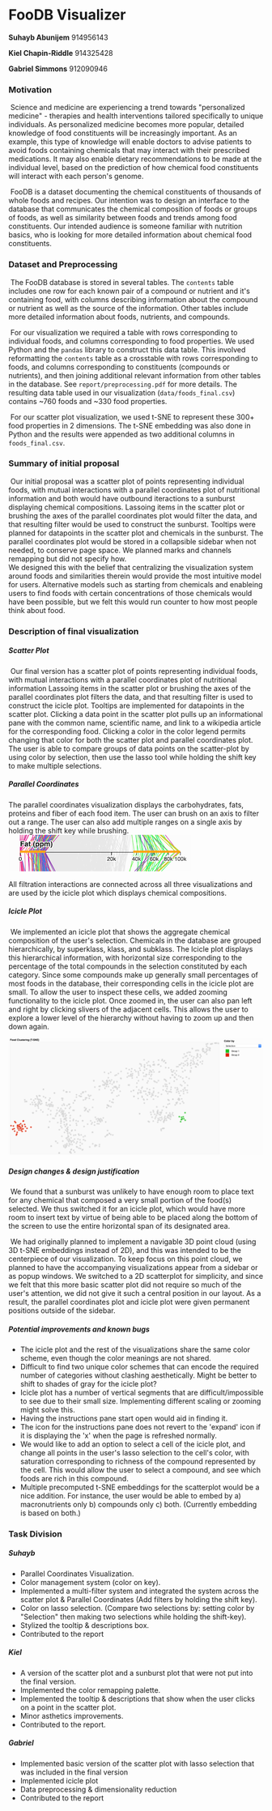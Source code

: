 # FooDB Visualizer

**Suhayb Abunijem** 914956143

**Kiel Chapin-Riddle** 914325428

**Gabriel Simmons** 912090946

### Motivation

​		Science and medicine are experiencing a trend towards "personalized medicine" - therapies and health interventions tailored specifically to unique individuals. As personalized medicine becomes more popular, detailed knowledge of food constituents will be increasingly important. As an example, this type of knowledge will enable doctors to advise patients to avoid foods containing chemicals that may interact with their prescribed medications. It may also enable dietary recommendations to be made at the individual level, based on the prediction of how chemical food constituents will interact with each person's genome. 

​	FooDB is a dataset documenting the chemical constituents of thousands of whole foods and recipes. Our intention was to design an interface to the database that communicates the chemical composition of foods or groups of foods, as well as similarity between foods and trends among food constituents. Our intended audience is someone familiar with nutrition basics, who is looking for more detailed information about chemical food constituents. 

### Dataset and Preprocessing

​	The FooDB database is stored in several tables. The `contents` table includes one row for each known pair of a compound or nutrient and it's containing food, with columns describing information about the compound or nutrient as well as the source of the information. Other tables include more detailed information about foods, nutrients, and compounds. 

​	For our visualization we required a table with rows corresponding to individual foods, and columns corresponding to food properties. We used Python and the `pandas` library to construct this data table. This involved reformatting the `contents` table as a crosstable with rows corresponding to foods, and columns corresponding to constituents (compounds or nutrients), and then joining additional relevant information from other tables in the database. See `report/preprocessing.pdf` for more details. The resulting data table used in our visualization (`data/foods_final.csv`) contains ~760 foods and ~330 food properties. 

​	For our scatter plot visualization, we used t-SNE to represent these 300+ food properties in 2 dimensions. The t-SNE embedding was also done in Python and the results were appended as two additional columns in `foods_final.csv`.

### Summary of initial proposal

​	Our initial proposal was a scatter plot of points representing individual foods, with mutual interactions with a parallel coordinates plot of nutritional information and both would have outbound iteractions to a sunburst displaying chemical compositions.  Lassoing items in the scatter plot or brushing the axes of the parallel coordinates plot would filter the data, and that resulting filter would be used to construct the sunburst.  Tooltips were planned for datapoints in the scatter plot and chemicals in the sunburst.  The parallel coordinates plot would be stored in a collapsible sidebar when not needed, to conserve page space.  We planned marks and channels remapping but did not specify how.  
​	We designed this with the belief that centralizing the visualization system around foods and similarities therein would provide the most intuitive model for users.  Alternative models such as starting from chemicals and enableing users to find foods with certain concentrations of those chemicals would have been possible, but we felt this would run counter to how most people think about food.  

### Description of final visualization

##### Scatter Plot

​	Our final version has a scatter plot of points representing individual foods, with mutual interactions with a parallel coordinates plot of nutritional information Lassoing items in the scatter plot or brushing the axes of the parallel coordinates plot filters the data, and that resulting filter is used to construct the icicle plot.  Tooltips are implemented for datapoints in the scatter plot.  Clicking a data point in the scatter plot pulls up an informational pane with the common name, scientific name, and link to a wikipedia article for the corresponding food. Clicking a color in the color legend permits changing that color for both the scatter plot and parallel coordinates plot. The user is able to compare groups of data points on the scatter-plot by using color by selection, then use the lasso tool while holding the shift key to make multiple selections.

##### Parallel Coordinates
The parallel coordinates visualization displays the carbohydrates, fats, proteins and fiber of each food item. The user can brush on an axis to filter out a range. The user can also add multiple ranges on a single axis by holding the shift key while brushing.
![alt text](./img/PC_multi_filter.png)

All filtration interactions are connected across all three visualizations and are used by the icicle plot which displays chemical compositions.   

##### Icicle Plot

​	We implemented an icicle plot that shows the aggregate chemical composition of the user's selection. Chemicals in the database are grouped hierarchically, by superklass, klass, and subklass. The Icicle plot displays this hierarchical information, with horizontal size corresponding to the percentage of the total compounds in the selection constituted by each category. Since some compounds make up generally small percentages of most foods in the database, their corresponding cells in the icicle plot are small. To allow the user to inspect these cells, we added zooming functionality to the icicle plot. Once zoomed in, the user can also pan left and right by clicking slivers of the adjacent cells. This allows the user to explore a lower level of the hierarchy without having to zoom up and then down again.

![alt text](./img/MultiColor.png)

##### Design changes & design justification

​	We found that a sunburst was unlikely to have enough room to place text for any chemical that composed a very small portion of the food(s) selected.  We thus switched it for an icicle plot, which would have more room to insert text by virtue of being able to be placed along the bottom of the screen to use the entire horizontal span of its designated area.  

​	We had originally planned to implement a navigable 3D point cloud (using 3D t-SNE embeddings instead of 2D), and this was intended to be the centerpiece of our visualization. To keep focus on this point cloud, we planned to have the accompanying visualizations appear from a sidebar or as popup windows. We switched to a 2D scatterplot for simplicity, and since we felt that this more basic scatter plot did not require so much of the user's attention, we did not give it such a central position in our layout. As a result, the parallel coordinates plot and icicle plot were given permanent positions outside of the sidebar. 

##### Potential improvements and known bugs

- The icicle plot and the rest of the visualizations share the same color scheme, even though the color meanings are not shared. 
- Difficult to find two unique color schemes that can encode the required number of categories without clashing aesthetically.  Might be better to shift to shades of gray for the icicle plot?  
- Icicle plot has a number of vertical segments that are difficult/impossible to see due to their small size.  Implementing different scaling or zooming might solve this.  
- Having the instructions pane start open would aid in finding it.  
- The icon for the instructions pane does not revert to the 'expand' icon if it is displaying the 'x' when the page is refreshed normally.  
- We would like to add an option to select a cell of the icicle plot, and change all points in the user's lasso selection to the cell's color, with saturation corresponding to richness of the compound represented by the cell. This would allow the user to select a compound, and see which foods are rich in this compound. 
- Multiple precomputed t-SNE embeddings for the scatterplot would be a nice addition. For instance, the user would be able to embed by a) macronutrients only b) compounds only c) both. (Currently embedding is based on both.)

### Task Division
##### Suhayb
* Parallel Coordinates Visualization.
* Color management system (color on key).
* Implemented a multi-filter system and integrated the system across the scatter plot & Parallel Coordinates (Add filters by holding the shift key).
* Color on lasso selection. (Compare two selections by: setting color by "Selection" then making two selections while holding the shift-key).
* Stylized the tooltip & descriptions box.
* Contributed to the report

##### Kiel
* A version of the scatter plot and a sunburst plot that were not put into the final version.
* Implemented the color remapping palette. 
* Implemented the tooltip & descriptions that show when the user clicks on a point in the scatter plot.
* Minor asthetics improvements.
* Contributed to the report.  

##### Gabriel
* Implemented basic version of the scatter plot with lasso selection that was included in the final version
* Implemented icicle plot
* Data preprocessing & dimensionality reduction
* Contributed to the report
